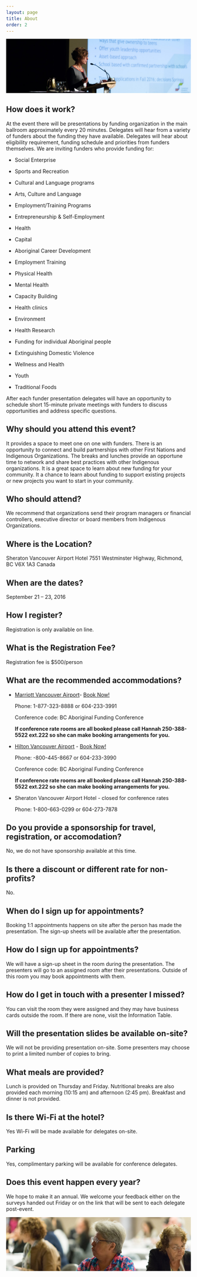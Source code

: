 ```yaml
---
layout: page
title: About
order: 2
---
```


![](/public/img/presenter.jpg)

## How does it work?

At the event there will be presentations by funding organization in the main ballroom approximately every 20 minutes. Delegates will hear from a variety of funders about the funding they have available. Delegates will hear about eligibility requirement, funding schedule and priorities from funders themselves. We are inviting funders who provide funding for: 
 * Social Enterprise

 * Sports and Recreation
 
 * Cultural and Language programs
 
 * Arts, Culture and Language
 
 * Employment/Training Programs
 
 * Entrepreneurship & Self-Employment
 
 * Health
 
 * Capital
 
 * Aboriginal Career Development
 
 * Employment Training
 
 * Physical Health
 
 * Mental Health
 
 * Capacity Building
 
 * Health clinics
 
 * Environment
 
 * Health Research
 
 * Funding for individual Aboriginal people
 
 * Extinguishing Domestic Violence
 
 * Wellness and Health
 
 * Youth
 
 * Traditional Foods

After each funder presentation delegates will have an opportunity to schedule short 15-minute private meetings with funders to discuss opportunities and address specific questions.

## Why should you attend this event?

It provides a space to meet one on one with funders. There is an opportunity to connect and build partnerships with other First Nations and Indigenous Organizations. The breaks and lunches provide an opportune time to network and share best practices with other Indigenous organizations. It is a great space to learn about new funding for your community. It a chance to learn about funding to support existing projects or new projects you want to start in your community. 

## Who should attend?

We recommend that organizations send their program managers or financial controllers, executive director or board members from Indigenous Organizations.

## Where is the Location?

Sheraton Vancouver Airport Hotel
7551 Westminster Highway, Richmond, BC V6X 1A3 Canada

## When are the dates?

September 21 – 23, 2016

## How I register?

Registration is only available on line.

## What is the Registration Fee?

Registration fee is $500/person

## What are the recommended accommodations?

* [Marriott Vancouver Airport](http://www.marriott.com/hotels/travel/yvrsa-vancouver-airport-marriott-hotel/)- [Book Now!](http://cwp.marriott.com/yvrsa/bcafcsep2016/) 

  Phone: 1-877-323-8888 or 604-233-3991
  
  Conference code: BC Aboriginal Funding Conference
  
  **If conference rate rooms are all booked please call Hannah 250-388-5522 ext.222 so she can make booking arrangements for you.**

* [Hilton Vancouver Airport](http://www3.hilton.com/en/hotels/british-columbia/hilton-vancouver-airport-YVRAHHF/index.html) - [Book Now!](http://www.hilton.com/en/hi/groups/personalized/Y/YVRAHHF-BCAFC-20160921/index.jhtml?WT.mc_id=POG) 

  Phone: -800-445-8667 or 604-233-3990
  
  Conference code: BC Aboriginal Funding Conference
  
  **If conference rate rooms are all booked please call Hannah 250-388-5522 ext.222 so she can make booking arrangements for you.**
  
* Sheraton Vancouver Airport Hotel - closed for conference rates
 
  Phone: 1-800-663-0299 or 604-273-7878

## Do you provide a sponsorship for travel, registration, or accomodation?

No, we do not have sponsorship available at this time.

## Is there a discount or different rate for non-profits?

No.

## When do I sign up for appointments?

Booking 1:1 appointments happens on site after the person has made the presentation. The sign-up sheets will be available after the presentation.

## How do I sign up for appointments?

We will have a sign-up sheet in the room during the presentation. The presenters will go to an assigned room after their presentations. Outside of this room you may book appointments with them.

## How do I get in touch with a presenter I missed?

You can visit the room they were assigned and they may have business cards outside the room. If there are none, visit the Information Table.

## Will the presentation slides be available on-site?

We will not be providing presentation on-site. Some presenters may choose to print a limited number of copies to bring.

## What meals are provided?

Lunch is provided on Thursday and Friday. Nutritional breaks are also provided each morning (10:15 am) and afternoon (2:45 pm). Breakfast and dinner is not provided.

## Is there Wi-Fi at the hotel?
Yes Wi-Fi will be made available for delegates on-site.

## Parking

Yes, complimentary parking will be available for conference delegates.

## Does this event happen every year?

We hope to make it an annual. We welcome your feedback either on the surveys handed out Friday or on the link that will be sent to each delegate post-event.

![](/public/img/delegate.jpg)

